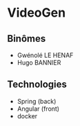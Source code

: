 # VideoGen

## Binômes
* Gwénolé LE HENAF
* Hugo BANNIER

## Technologies
* Spring (back)
* Angular (front)
* docker
